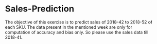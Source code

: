 # Sales-Prediction
The objective of this exercise is to predict sales of 2018-42 to 2018-52 of each SKU. The data present in the mentioned week are only for computation of accuracy and bias only. So please use the sales data till 2018-41.
